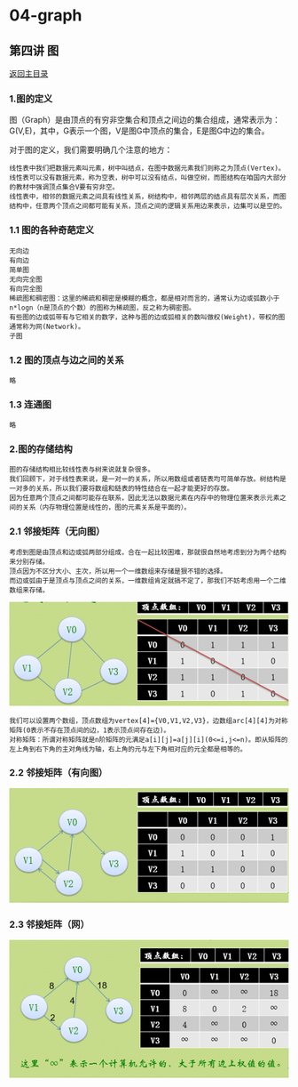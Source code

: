 # 04-graph

## 第四讲 图
[返回主目录](../README.md)

### 1.图的定义
图（Graph）是由顶点的有穷非空集合和顶点之间边的集合组成，通常表示为：G(V,E)，其中，G表示一个图，V是图G中顶点的集合，E是图G中边的集合。

对于图的定义，我们需要明确几个注意的地方：

    线性表中我们把数据元素叫元素，树中叫结点，在图中数据元素我们则称之为顶点(Vertex)。
    线性表可以没有数据元素，称为空表，树中可以没有结点，叫做空树，而图结构在咱国内大部分的教材中强调顶点集合V要有穷非空。
    线性表中，相邻的数据元素之间具有线性关系，树结构中，相邻两层的结点具有层次关系，而图结构中，任意两个顶点之间都可能有关系，顶点之间的逻辑关系用边来表示，边集可以是空的。

### 1.1 图的各种奇葩定义
    无向边
    有向边
    简单图
    无向完全图
    有向完全图
    稀疏图和稠密图：这里的稀疏和稠密是模糊的概念，都是相对而言的，通常认为边或弧数小于n*logn（n是顶点的个数）的图称为稀疏图，反之称为稠密图。
    有些图的边或弧带有与它相关的数字，这种与图的边或弧相关的数叫做权(Weight)，带权的图通常称为网(Network)。
    子图
### 1.2 图的顶点与边之间的关系
    略
### 1.3 连通图
    略

### 2.图的存储结构
    图的存储结构相比较线性表与树来说就复杂很多。
    我们回顾下，对于线性表来说，是一对一的关系，所以用数组或者链表均可简单存放。树结构是一对多的关系，所以我们要将数组和链表的特性结合在一起才能更好的存放。
    因为任意两个顶点之间都可能存在联系，因此无法以数据元素在内存中的物理位置来表示元素之间的关系（内存物理位置是线性的，图的元素关系是平面的）。

### 2.1 邻接矩阵（无向图）
    考虑到图是由顶点和边或弧两部分组成，合在一起比较困难，那就很自然地考虑到分为两个结构来分别存储。
    顶点因为不区分大小、主次，所以用一个一维数组来存储是狠不错的选择。
    而边或弧由于是顶点与顶点之间的关系，一维数组肯定就搞不定了，那我们不妨考虑用一个二维数组来存储。
![](src/main/resources/images/04-AdjacencyMatrixUndirectedGraph.png)

    我们可以设置两个数组，顶点数组为vertex[4]={V0,V1,V2,V3}，边数组arc[4][4]为对称矩阵(0表示不存在顶点间的边，1表示顶点间存在边)。
    对称矩阵：所谓对称矩阵就是n阶矩阵的元满足a[i][j]=a[j][i](0<=i,j<=n)。即从矩阵的左上角到右下角的主对角线为轴，右上角的元与左下角相对应的元全都是相等的。

### 2.2 邻接矩阵（有向图）
![](src/main/resources/images/04-AdjacencyMatrixDirectedGraph.png)

### 2.3 邻接矩阵（网）
![](src/main/resources/images/04-AdjacencyMatrixNetWork.png)




